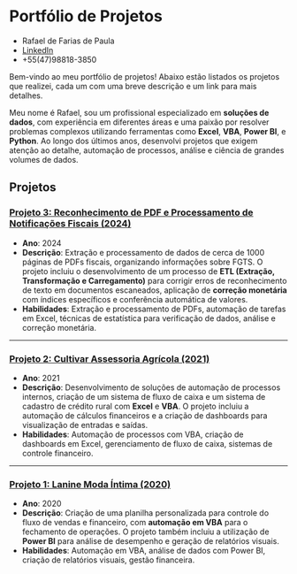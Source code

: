 # Portfólio de Projetos

- Rafael de Farias de Paula
- [LinkedIn](https://www.linkedin.com/in/rafael-de-farias-de-paula/)
- +55(47)98818-3850

Bem-vindo ao meu portfólio de projetos! Abaixo estão listados os projetos que realizei, cada um com uma breve descrição e um link para mais detalhes.

Meu nome é Rafael, sou um profissional especializado em **soluções de dados**, com experiência em diferentes áreas e uma paixão por resolver problemas complexos utilizando ferramentas como **Excel**, **VBA**, **Power BI**, e **Python**. Ao longo dos últimos anos, desenvolvi projetos que exigem atenção ao detalhe, automação de processos, análise e ciência de grandes volumes de dados.

## Projetos

### [Projeto 3: Reconhecimento de PDF e Processamento de Notificações Fiscais (2024)](https://github.com/Rafael-Paula/Portfolio/tree/main/Projeto%203%20-%20FGTS)
- **Ano**: 2024
- **Descrição**: Extração e processamento de dados de cerca de 1000 páginas de PDFs fiscais, organizando informações sobre FGTS. O projeto incluiu o desenvolvimento de um processo de **ETL (Extração, Transformação e Carregamento)** para corrigir erros de reconhecimento de texto em documentos escaneados, aplicação de **correção monetária** com índices específicos e conferência automática de valores.
- **Habilidades**: Extração e processamento de PDFs, automação de tarefas em Excel, técnicas de estatística para verificação de dados, análise e correção monetária.

---

### [Projeto 2: Cultivar Assessoria Agrícola (2021)](https://github.com/Rafael-Paula/Portfolio/tree/main/Projeto%202%20-%20Cultivar)
- **Ano**: 2021
- **Descrição**: Desenvolvimento de soluções de automação de processos internos, criação de um sistema de fluxo de caixa e um sistema de cadastro de crédito rural com **Excel** e **VBA**. O projeto incluiu a automação de cálculos financeiros e a criação de dashboards para visualização de entradas e saídas.
- **Habilidades**: Automação de processos com VBA, criação de dashboards em Excel, gerenciamento de fluxo de caixa, sistemas de controle financeiro.

---

### [Projeto 1: Lanine Moda Íntima (2020)](https://github.com/Rafael-Paula/Portfolio/tree/main/Projeto%201%20-%20Lanine)
- **Ano**: 2020
- **Descrição**: Criação de uma planilha personalizada para controle do fluxo de vendas e financeiro, com **automação em VBA** para o fechamento de operações. O projeto também incluiu a utilização de **Power BI** para análise de desempenho e geração de relatórios visuais.
- **Habilidades**: Automação em VBA, análise de dados com Power BI, criação de relatórios visuais, gestão financeira.









